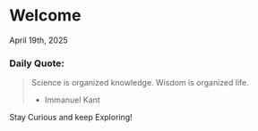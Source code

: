 # Welcome

April 19th, 2025

### Daily Quote:
> Science is organized knowledge. Wisdom is organized life.
> 	- Immanuel Kant

Stay Curious and keep Exploring!
